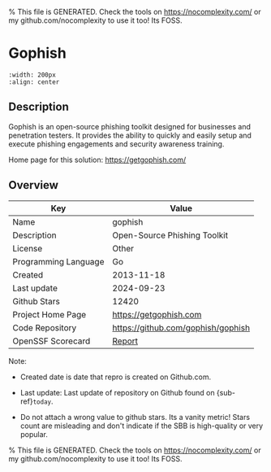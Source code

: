 
% This file is GENERATED. Check the tools on https://nocomplexity.com/ or my github.com/nocomplexity to use it too! Its FOSS. 

# Gophish


```{image} https://camo.githubusercontent.com/7324eb13afa7a5dad9127baf267158a7868dfafd60d5e0089847f0e6aae23142/68747470733a2f2f7261772e6769746875622e636f6d2f676f70686973682f676f70686973682f6d61737465722f7374617469632f696d616765732f676f70686973685f707572706c652e706e67 
:width: 200px 
:align: center 
```

## Description 

Gophish is an open-source phishing toolkit designed for businesses and penetration testers. It provides the ability to quickly and easily setup and execute phishing engagements and security awareness training.

Home page for this solution: https://getgophish.com/ 

## Overview 

| Key | Value |
| --- | --- |
| Name | gophish |
| Description | Open-Source Phishing Toolkit |
| License | Other |
| Programming Language | Go |
| Created | 2013-11-18 |
| Last update | 2024-09-23 |
| Github Stars | 12420 |
| Project Home Page | https://getgophish.com |
| Code Repository | https://github.com/gophish/gophish |
| OpenSSF Scorecard | [Report](https://securityscorecards.dev/viewer/?uri=github.com/gophish/gophish) |

Note:
 - Created date is date that repro is created on Github.com. 

- Last update: Last update of repository on Github found on {sub-ref}`today`. 

- Do not attach a wrong value to github stars. Its a vanity metric! Stars count are misleading and 
don't indicate if the SBB is high-quality or very popular.

% This file is GENERATED. Check the tools on https://nocomplexity.com/ or my github.com/nocomplexity to use it too! Its FOSS. 

